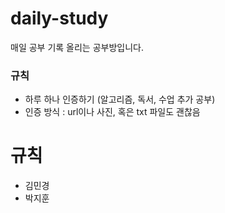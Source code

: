 # daily-study
매일 공부 기록 올리는 공부방입니다.

### 규칙
- 하루 하나 인증하기 (알고리즘, 독서, 수업 추가 공부)
- 인증 방식 : url이나 사진, 혹은 txt 파일도 괜찮음

# 규칙
- 김민경
- 박지훈

